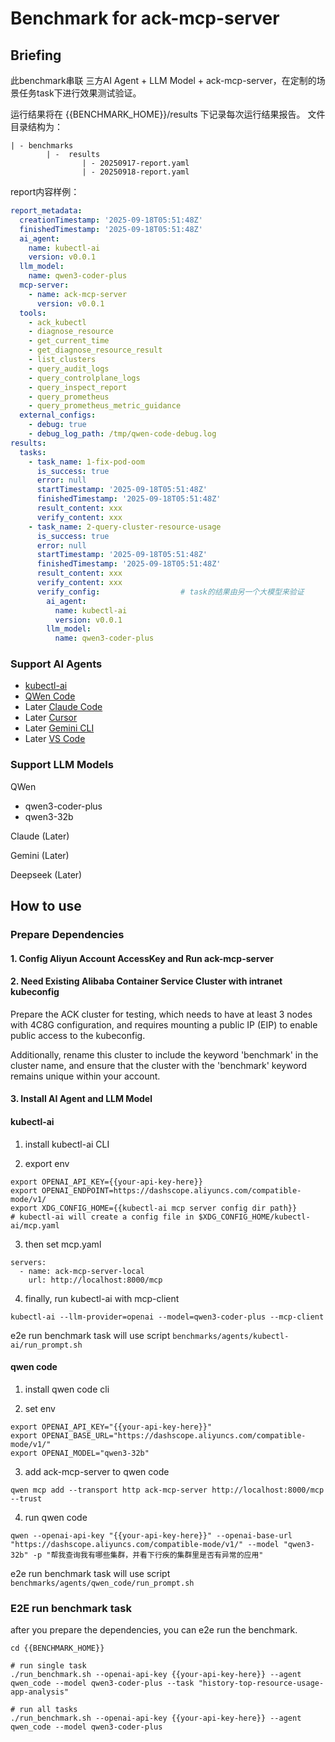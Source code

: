 # Benchmark for ack-mcp-server

## Briefing

此benchmark串联 三方AI Agent + LLM Model + ack-mcp-server，在定制的场景任务task下进行效果测试验证。

运行结果将在 {{BENCHMARK_HOME}}/results 下记录每次运行结果报告。
文件目录结构为：

```angular2html
| - benchmarks
        | -  results
                | - 20250917-report.yaml
                | - 20250918-report.yaml
```
report内容样例：
```yaml
report_metadata:
  creationTimestamp: '2025-09-18T05:51:48Z'
  finishedTimestamp: '2025-09-18T05:51:48Z'
  ai_agent: 
    name: kubectl-ai
    version: v0.0.1
  llm_model:
    name: qwen3-coder-plus
  mcp-server:
    - name: ack-mcp-server
      version: v0.0.1
  tools:
    - ack_kubectl
    - diagnose_resource
    - get_current_time
    - get_diagnose_resource_result
    - list_clusters
    - query_audit_logs
    - query_controlplane_logs
    - query_inspect_report
    - query_prometheus
    - query_prometheus_metric_guidance
  external_configs:
    - debug: true
    - debug_log_path: /tmp/qwen-code-debug.log
results:
  tasks:
    - task_name: 1-fix-pod-oom
      is_success: true
      error: null
      startTimestamp: '2025-09-18T05:51:48Z'
      finishedTimestamp: '2025-09-18T05:51:48Z'
      result_content: xxx
      verify_content: xxx
    - task_name: 2-query-cluster-resource-usage
      is_success: true
      error: null
      startTimestamp: '2025-09-18T05:51:48Z'
      finishedTimestamp: '2025-09-18T05:51:48Z'
      result_content: xxx
      verify_content: xxx
      verify_config:                  # task的结果由另一个大模型来验证
        ai_agent:
          name: kubectl-ai
          version: v0.0.1
        llm_model:
          name: qwen3-coder-plus

```

### Support AI Agents

- [kubectl-ai](https://github.com/GoogleCloudPlatform/kubectl-ai/blob/main/pkg/mcp/README.md#local-stdio-based-server-configuration)
- [QWen Code](https://qwenlm.github.io/qwen-code-docs/zh/tools/mcp-server/#%E4%BD%BF%E7%94%A8-qwen-mcp-%E7%AE%A1%E7%90%86-mcp-%E6%9C%8D%E5%8A%A1%E5%99%A8)
- Later [Claude Code](https://docs.claude.com/zh-CN/docs/claude-code/mcp)
- Later [Cursor](https://cursor.com/cn/docs/context/mcp/directory)
- Later [Gemini CLI](https://github.com/google-gemini/gemini-cli/blob/main/docs/tools/mcp-server.md#configure-the-mcp-server-in-settingsjson)
- Later [VS Code](https://code.visualstudio.com/docs/copilot/chat/mcp-servers#_add-an-mcp-server)

### Support LLM Models

QWen
- qwen3-coder-plus
- qwen3-32b

Claude (Later)

Gemini (Later)

Deepseek (Later)


## How to use

### Prepare Dependencies

#### 1. Config Aliyun Account AccessKey and Run ack-mcp-server

#### 2. Need Existing Alibaba Container Service Cluster with intranet kubeconfig

Prepare the ACK cluster for testing, which needs to have at least 3 nodes with 4C8G configuration, and requires mounting a public IP (EIP) to enable public access to the kubeconfig.

Additionally, rename this cluster to include the keyword 'benchmark' in the cluster name, and ensure that the cluster with the 'benchmark' keyword remains unique within your account.

#### 3. Install AI Agent and LLM Model

#### kubectl-ai

1. install kubectl-ai CLI

2. export env
```
export OPENAI_API_KEY={{your-api-key-here}}
export OPENAI_ENDPOINT=https://dashscope.aliyuncs.com/compatible-mode/v1/
export XDG_CONFIG_HOME={{kubectl-ai mcp server config dir path}}
# kubectl-ai will create a config file in $XDG_CONFIG_HOME/kubectl-ai/mcp.yaml
```

3. then set mcp.yaml
```angular2html
servers:
  - name: ack-mcp-server-local
    url: http://localhost:8000/mcp
```

4. finally, run kubectl-ai with mcp-client

```
kubectl-ai --llm-provider=openai --model=qwen3-coder-plus --mcp-client
```

e2e run benchmark task will  use script ```benchmarks/agents/kubectl-ai/run_prompt.sh```


#### qwen code

1. install qwen code cli

2. set env
```angular2html
export OPENAI_API_KEY="{{your-api-key-here}}"
export OPENAI_BASE_URL="https://dashscope.aliyuncs.com/compatible-mode/v1/"
export OPENAI_MODEL="qwen3-32b"
```

3. add ack-mcp-server to qwen code
```angular2html
qwen mcp add --transport http ack-mcp-server http://localhost:8000/mcp --trust
```

4. run qwen code

```angular2html
qwen --openai-api-key "{{your-api-key-here}}" --openai-base-url "https://dashscope.aliyuncs.com/compatible-mode/v1/" --model "qwen3-32b" -p "帮我查询我有哪些集群，并看下行疾的集群里是否有异常的应用"
```

e2e run benchmark task will  use script ```benchmarks/agents/qwen_code/run_prompt.sh```




### E2E run benchmark task

after you prepare the dependencies, you can e2e run the benchmark.

```shell
cd {{BENCHMARK_HOME}}

# run single task
./run_benchmark.sh --openai-api-key {{your-api-key-here}} --agent qwen_code --model qwen3-coder-plus --task "history-top-resource-usage-app-analysis"

# run all tasks
./run_benchmark.sh --openai-api-key {{your-api-key-here}} --agent qwen_code --model qwen3-coder-plus

```


   
